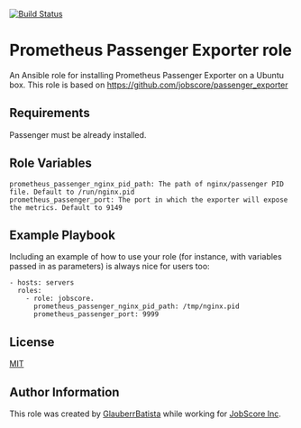 [![Build Status](https://travis-ci.org/jobscore/ansible-role-passenger-exporter.svg?branch=master)](https://travis-ci.org/github/jobscore/ansible-role-passenger-exporter)

Prometheus Passenger Exporter role
=========

An Ansible role for installing Prometheus Passenger Exporter on a Ubuntu box.
This role is based on https://github.com/jobscore/passenger_exporter

Requirements
------------

Passenger must be already installed.

Role Variables
--------------

```
prometheus_passenger_nginx_pid_path: The path of nginx/passenger PID file. Default to /run/nginx.pid
prometheus_passenger_port: The port in which the exporter will expose the metrics. Default to 9149
```

Example Playbook
----------------

Including an example of how to use your role (for instance, with variables passed in as parameters) is always nice for users too:

    - hosts: servers
      roles:
        - role: jobscore.
          prometheus_passenger_nginx_pid_path: /tmp/nginx.pid
          prometheus_passenger_port: 9999

License
-------

[MIT](/LICENSE)

Author Information
------------------

This role was created by [GlauberrBatista](https://github.com/GlauberrBatista) while working for [JobScore Inc](https://jobscore.com).
